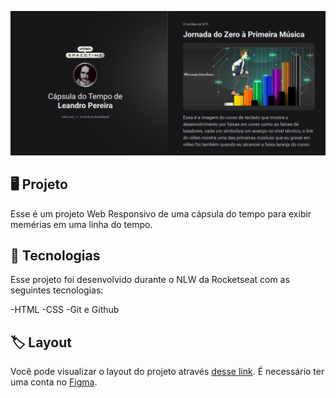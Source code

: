 <p align="center">
<img  src=".github/preview.png" alt="Demonstração do projeto" widht="100%" />
</p>

## 🖥️ Projeto
Esse é um projeto Web Responsivo de uma cápsula do tempo para exibir memérias em uma linha do tempo.

## 🚀 Tecnologias
Esse projeto foi desenvolvido durante o NLW da Rocketseat com as seguintes tecnologias:

-HTML
-CSS
-Git e Github

## 🏷️ Layout
Você pode visualizar o layout do projeto através
[desse link](https://www.figma.com/file/EYJ5v6y925hQlvORy7xMbF/C%C3%A1psula-do-tempo-%E2%80%A2-Trilha-Explorer-(Community)?type=design&node-id=306%3A84&t=EIDUZBTU2hLkaub5-1).
É necessário ter uma conta no [Figma](https://www.figma.com).